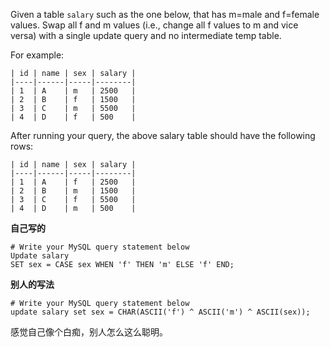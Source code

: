 Given a table `salary` such as the one below, that has m=male and f=female values. Swap all f and m values (i.e., change all f values to m and vice versa) with a single update query and no intermediate temp table.

For example:
```
| id | name | sex | salary |
|----|------|-----|--------|
| 1  | A    | m   | 2500   |
| 2  | B    | f   | 1500   |
| 3  | C    | m   | 5500   |
| 4  | D    | f   | 500    |
```
After running your query, the above salary table should have the following rows:

```
| id | name | sex | salary |
|----|------|-----|--------|
| 1  | A    | f   | 2500   |
| 2  | B    | m   | 1500   |
| 3  | C    | f   | 5500   |
| 4  | D    | m   | 500    |
```
**自己写的**
```
# Write your MySQL query statement below  
Update salary   
SET sex = CASE sex WHEN 'f' THEN 'm' ELSE 'f' END;  

```

**别人的写法**
```
# Write your MySQL query statement below
update salary set sex = CHAR(ASCII('f') ^ ASCII('m') ^ ASCII(sex));  
```
感觉自己像个白痴，别人怎么这么聪明。